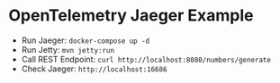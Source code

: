 # OpenTelemetry Jaeger Example

- Run Jaeger: `docker-compose up -d`
- Run Jetty: `mvn jetty:run`
- Call REST Endpoint: `curl http://localhost:8080/numbers/generate`
- Check Jaeger: `http://localhost:16686`
